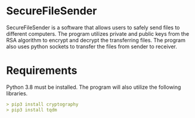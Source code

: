 # SecureFileSender
SecureFileSender is a software that allows users to safely send files to different computers. The program utilizes private and public keys from the RSA algorithm to encrypt and decrypt the transferring files. The program also uses python sockets to transfer the files from sender to receiver.

# Requirements
Python 3.8 must be installed. The program will also utilize the following libraries.
```md
> pip3 install cryptography
> pip3 install tqdm
```

